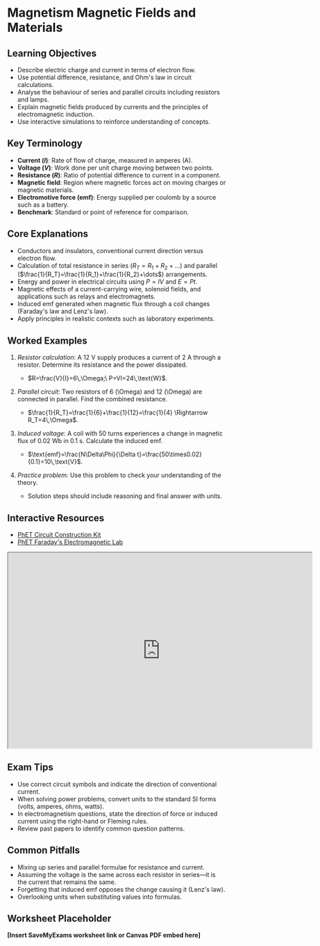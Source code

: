 # Magnetism Magnetic Fields and Materials

## Learning Objectives
- Describe electric charge and current in terms of electron flow.
- Use potential difference, resistance, and Ohm's law in circuit calculations.
- Analyse the behaviour of series and parallel circuits including resistors and lamps.
- Explain magnetic fields produced by currents and the principles of electromagnetic induction.
- Use interactive simulations to reinforce understanding of concepts.

## Key Terminology
- **Current ($I$)**: Rate of flow of charge, measured in amperes (A).
- **Voltage ($V$)**: Work done per unit charge moving between two points.
- **Resistance ($R$)**: Ratio of potential difference to current in a component.
- **Magnetic field**: Region where magnetic forces act on moving charges or magnetic materials.
- **Electromotive force (emf)**: Energy supplied per coulomb by a source such as a battery.
- **Benchmark**: Standard or point of reference for comparison.

## Core Explanations
- Conductors and insulators, conventional current direction versus electron flow.
- Calculation of total resistance in series ($R_T=R_1+R_2+\dots$) and parallel ($\frac{1}{R_T}=\frac{1}{R_1}+\frac{1}{R_2}+\dots$) arrangements.
- Energy and power in electrical circuits using $P=IV$ and $E=Pt$.
- Magnetic effects of a current-carrying wire, solenoid fields, and applications such as relays and electromagnets.
- Induced emf generated when magnetic flux through a coil changes (Faraday's law and Lenz's law).
- Apply principles in realistic contexts such as laboratory experiments.

## Worked Examples
1. *Resistor calculation*: A 12 V supply produces a current of 2 A through a resistor. Determine its resistance and the power dissipated.
   - $R=\frac{V}{I}=6\,\Omega;\ P=VI=24\,\text{W}$.
2. *Parallel circuit*: Two resistors of 6 \(\Omega\) and 12 \(\Omega\) are connected in parallel. Find the combined resistance.
   - $\frac{1}{R_T}=\frac{1}{6}+\frac{1}{12}=\frac{1}{4} \Rightarrow R_T=4\,\Omega$.
3. *Induced voltage*: A coil with 50 turns experiences a change in magnetic flux of 0.02 Wb in 0.1 s. Calculate the induced emf.
   - $\text{emf}=\frac{N\Delta\Phi}{\Delta t}=\frac{50\times0.02}{0.1}=10\,\text{V}$.

4. *Practice problem*: Use this problem to check your understanding of the theory.
   - Solution steps should include reasoning and final answer with units.
## Interactive Resources
- [PhET Circuit Construction Kit](https://phet.colorado.edu/en/simulation/circuit-construction-kit-dc)
- [PhET Faraday's Electromagnetic Lab](https://phet.colorado.edu/en/simulation/faradays-law)
<iframe src="https://phet.colorado.edu/sims/html/circuit-construction-kit-dc/latest/circuit-construction-kit-dc_en.html" width="700" height="450" title="Interactive simulation" loading="lazy"></iframe>

## Exam Tips
- Use correct circuit symbols and indicate the direction of conventional current.
- When solving power problems, convert units to the standard SI forms (volts, amperes, ohms, watts).
- In electromagnetism questions, state the direction of force or induced current using the right-hand or Fleming rules.
- Review past papers to identify common question patterns.

## Common Pitfalls
- Mixing up series and parallel formulae for resistance and current.
- Assuming the voltage is the same across each resistor in series—it is the current that remains the same.
- Forgetting that induced emf opposes the change causing it (Lenz's law).
- Overlooking units when substituting values into formulas.

## Worksheet Placeholder
**[Insert SaveMyExams worksheet link or Canvas PDF embed here]**
